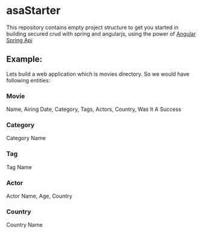 # asaStarter

This repository contains empty project structure to get you started in building secured crud with spring and angularjs, using the power of [Angular Spring Api](https://github.com/ArslanAnjum/angularSpringApi)

## Example:

Lets build a web application which is movies directory. So we would have following entities:

### Movie
Name, Airing Date, Category, Tags, Actors, Country, Was It A Success

### Category
Category Name

### Tag
Tag Name

### Actor
Actor Name, Age, Country

### Country
Country Name
